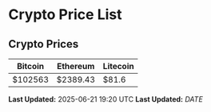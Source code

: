 # Crypto Price List

## Crypto Prices
| Bitcoin | Ethereum | Litecoin |
| ------- | -------- | -------- |
| $102563 | $2389.43 | $81.6 |
**Last Updated:** 2025-06-21 19:20 UTC
**Last Updated:** $DATE$
